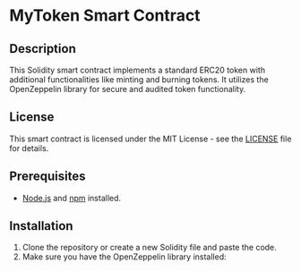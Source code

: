# MyToken Smart Contract

## Description

This Solidity smart contract implements a standard ERC20 token with additional functionalities like minting and burning tokens. It utilizes the OpenZeppelin library for secure and audited token functionality.

## License

This smart contract is licensed under the MIT License - see the [LICENSE](LICENSE) file for details.

## Prerequisites

- [Node.js](https://nodejs.org/) and [npm](https://www.npmjs.com/) installed.

## Installation

1. Clone the repository or create a new Solidity file and paste the code.
2. Make sure you have the OpenZeppelin library installed:
